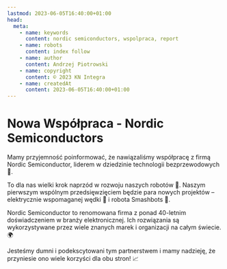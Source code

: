 ```yaml
---
lastmod: 2023-06-05T16:40:00+01:00
head:
  meta:
    - name: keywords
      content: nordic semiconductors, wspolpraca, report
    - name: robots
      content: index follow
    - name: author
      content: Andrzej Piotrowski
    - name: copyright
      content: © 2023 KN Integra
    - name: createdAt
      content: 2023-06-05T16:40:00+01:00
---
```


# Nowa Współpraca - Nordic Semiconductors

Mamy przyjemność poinformować, że nawiązaliśmy współpracę z firmą Nordic Semiconductor,
liderem w dziedzinie technologii bezprzewodowych 📡.

To dla nas wielki krok naprzód w rozwoju naszych robotów 🤖. Naszym pierwszym wspólnym przedsięwzięciem będzie
para nowych projektów – elektrycznie wspomaganej wędki 🎣 i robota Smashbots 🥊.

Nordic Semiconductor to renomowana firma z ponad 40-letnim doświadczeniem w branży elektronicznej.
Ich rozwiązania są wykorzystywane przez wiele znanych marek i organizacji na całym świecie.🌍

Jesteśmy dumni i podekscytowani tym partnerstwem i mamy nadzieję, że przyniesie ono wiele korzyści dla obu stron! 📈
